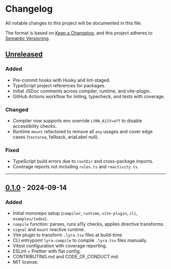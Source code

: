 # Changelog

All notable changes to this project will be documented in this file.

The format is based on [Keep a Changelog](https://keepachangelog.com/en/1.1.0/),
and this project adheres to [Semantic Versioning](https://semver.org/spec/v2.0.0.html).

## [Unreleased]

### Added

- Pre-commit hooks with Husky and lint-staged.
- TypeScript project references for packages.
- Initial JSDoc comments across compiler, runtime, and vite-plugin.
- GitHub Actions workflow for linting, typecheck, and tests with coverage.

### Changed

- Compiler now supports env override `LYRA_A11Y=off` to disable accessibility checks.
- Runtime `mount` refactored to remove all `any` usages and cover edge cases (`textarea`, fallback, ariaLabel null).

### Fixed

- TypeScript build errors due to `rootDir` and cross-package imports.
- Coverage reports not including `rules.ts` and `reactivity.ts`.

---

## [0.1.0] - 2024-09-14

### Added

- Initial monorepo setup (`compiler`, `runtime`, `vite-plugin`, `cli`, `examples/todos`).
- `compile` function: parses, runs a11y checks, applies directive transforms.
- `signal` and `mount` reactive runtime.
- Vite plugin to transform `.lyra.tsx` files at build-time.
- CLI entrypoint `lyra-compile` to compile `.lyra.tsx` files manually.
- Vitest configuration with coverage reporting.
- ESLint + Prettier with flat config.
- CONTRIBUTING.md and CODE_OF_CONDUCT.md.
- MIT license.

[Unreleased]: https://github.com/<your-org>/<your-repo>/compare/v0.1.0...HEAD
[0.1.0]: https://github.com/<your-org>/<your-repo>/releases/tag/v0.1.0
